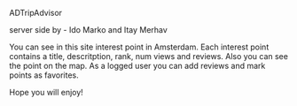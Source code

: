 ADTripAdvisor

server side by - Ido Marko and Itay Merhav

You can see in this site interest point in Amsterdam.
Each interest point contains a title, descritption, rank, num views and reviews.
Also you can see the point on the map.
As a logged user you can add reviews and mark points as favorites.

Hope you will enjoy!
